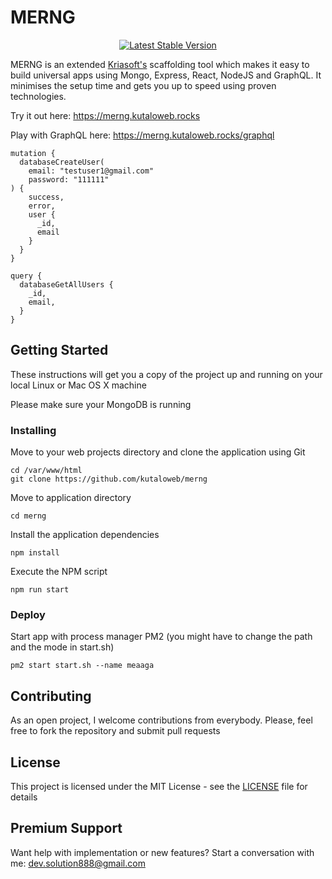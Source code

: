 # MERNG

<p align="center">
<a href="https://www.npmjs.com/package/@kutaloweb/merng"><img src="https://img.shields.io/npm/v/@kutaloweb/merng.svg" alt="Latest Stable Version"></a>
</p>

MERNG is an extended [Kriasoft's](https://reactstarter.com/) scaffolding tool which makes it easy to build universal apps using Mongo, Express, React, NodeJS and GraphQL. It minimises the setup time and gets you up to speed using proven technologies.

Try it out here: https://merng.kutaloweb.rocks

Play with GraphQL here: https://merng.kutaloweb.rocks/graphql

```
mutation {
  databaseCreateUser(
    email: "testuser1@gmail.com"
    password: "111111"
) {
    success,
    error,
    user {
      _id,
      email
    }
  }
}
```

```
query {
  databaseGetAllUsers {
    _id,
    email,
  }
}
```

## Getting Started

These instructions will get you a copy of the project up and running on your local Linux or Mac OS X machine

Please make sure your MongoDB is running

### Installing

Move to your web projects directory and clone the application using Git

```
cd /var/www/html
git clone https://github.com/kutaloweb/merng
```

Move to application directory

```
cd merng
```

Install the application dependencies

```
npm install
```

Execute the NPM script

```
npm run start
```

### Deploy

Start app with process manager PM2 (you might have to change the path and the mode in start.sh)

```
pm2 start start.sh --name meaaga
```

## Contributing

As an open project, I welcome contributions from everybody. Please, feel free to fork the repository and submit pull requests

## License

This project is licensed under the MIT License - see the [LICENSE](LICENSE) file for details

## Premium Support

Want help with implementation or new features? Start a conversation with me: dev.solution888@gmail.com
